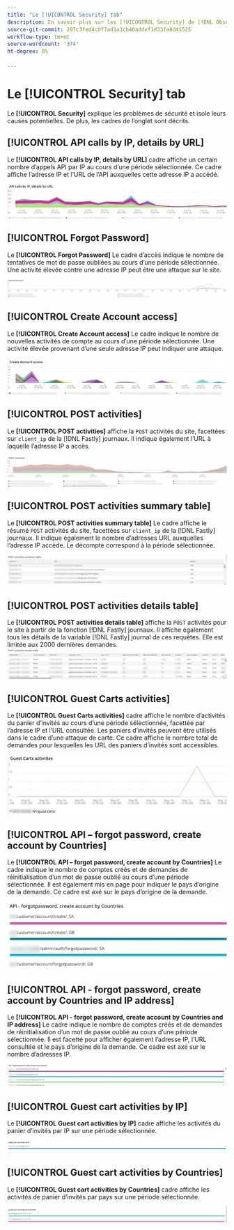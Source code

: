 ```yaml
---
title: "Le [!UICONTROL Security] tab"
description: En savoir plus sur les [!UICONTROL Security] de [!DNL Observation for Adobe Commerce].
source-git-commit: 297c3fed4c0f7ad1a3cb40addef1d33fa8d41525
workflow-type: tm+mt
source-wordcount: '374'
ht-degree: 0%

---
```



# Le [!UICONTROL Security] tab

Le **[!UICONTROL Security]** explique les problèmes de sécurité et isole leurs causes potentielles. De plus, les cadres de l’onglet sont décrits.

## [!UICONTROL API calls by IP, details by URL]

Le **[!UICONTROL API calls by IP, details by URL]** cadre affiche un certain nombre d’appels API par IP au cours d’une période sélectionnée. Ce cadre affiche l’adresse IP et l’URL de l’API auxquelles cette adresse IP a accédé.

![Appels API par IP](../../assets/tools/observation-for-adobe-commerce/calls-by-ip.jpg)

## [!UICONTROL Forgot Password]

Le **[!UICONTROL Forgot Password]** Le cadre d’accès indique le nombre de tentatives de mot de passe oubliées au cours d’une période sélectionnée. Une activité élevée contre une adresse IP peut être une attaque sur le site.

![Mot de passe oublié](../../assets/tools/observation-for-adobe-commerce/forgot-password.jpg)

## [!UICONTROL Create Account access]

Le **[!UICONTROL Create Account access]** Le cadre indique le nombre de nouvelles activités de compte au cours d’une période sélectionnée. Une activité élevée provenant d’une seule adresse IP peut indiquer une attaque.

![create-account-access](../../assets/tools/observation-for-adobe-commerce/create-account-access.png)

## [!UICONTROL POST activities]

Le **[!UICONTROL POST activities]** affiche la `POST` activités du site, facettées sur `client_ip` de la [!DNL Fastly] journaux. Il indique également l’URL à laquelle l’adresse IP a accès.

![POST-activities](../../assets/tools/observation-for-adobe-commerce/POST-activities.jpg)

## [!UICONTROL POST activities summary table]

Le **[!UICONTROL POST activities summary table]** Le cadre affiche le résumé `POST` activités du site, facettées sur `client_ip` de la [!DNL Fastly] journaux. Il indique également le nombre d’adresses URL auxquelles l’adresse IP accède. Le décompte correspond à la période sélectionnée.

![POST-activities-summary](../../assets/tools/observation-for-adobe-commerce/POST-activities-summary.jpg)

## [!UICONTROL POST activities details table]

Le **[!UICONTROL POST activities details table]** affiche la `POST` activités pour le site à partir de la fonction [!DNL Fastly] journaux. Il affiche également tous les détails de la variable [!DNL Fastly] journal de ces requêtes. Elle est limitée aux 2000 dernières demandes.
![POST-activities-details](../../assets/tools/observation-for-adobe-commerce/POST-activities-details.jpg)

## [!UICONTROL Guest Carts activities]

Le **[!UICONTROL Guest Carts activities]** cadre affiche le nombre d’activités du panier d’invités au cours d’une période sélectionnée, facettée par l’adresse IP et l’URL consultée. Les paniers d’invités peuvent être utilisés dans le cadre d’une attaque de carte. Ce cadre affiche le nombre total de demandes pour lesquelles les URL des paniers d’invités sont accessibles.

![guest-carts-activities](../../assets/tools/observation-for-adobe-commerce/guest-carts-activities.jpg)

## [!UICONTROL API – forgot password, create account by Countries]

Le **[!UICONTROL API – forgot password, create account by Countries]** Le cadre indique le nombre de comptes créés et de demandes de réinitialisation d’un mot de passe oublié au cours d’une période sélectionnée. Il est également mis en page pour indiquer le pays d’origine de la demande. Ce cadre est axé sur le pays d’origine de la demande.

![api-oubli-countries](../../assets/tools/observation-for-adobe-commerce/api-forgot-countries.jpg)

## [!UICONTROL API - forgot password, create account by Countries and IP address]

Le **[!UICONTROL API - forgot password, create account by Countries and IP address]** Le cadre indique le nombre de comptes créés et de demandes de réinitialisation d’un mot de passe oublié au cours d’une période sélectionnée. Il est facetté pour afficher également l’adresse IP, l’URL consultée et le pays d’origine de la demande. Ce cadre est axé sur le nombre d’adresses IP.

![api-oublié-countries-ip](../../assets/tools/observation-for-adobe-commerce/api-forgot-countries-ip.png)

## [!UICONTROL Guest cart activities by IP]

Le **[!UICONTROL Guest cart activities by IP]** cadre affiche les activités du panier d’invités par IP sur une période sélectionnée.

![guest-cart-ip](../../assets/tools/observation-for-adobe-commerce/guest-cart-ip.png)

## [!UICONTROL Guest cart activities by Countries]

Le **[!UICONTROL Guest cart activities by Countries]** cadre affiche les activités de panier d’invités par pays sur une période sélectionnée.

![guest-cart-country](../../assets/tools/observation-for-adobe-commerce/guest-cart-country.png)
